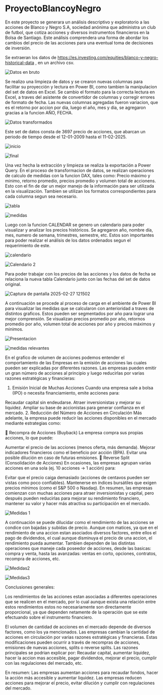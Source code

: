 # ProyectoBlancoyNegro

En este proyecto se generara un análisis descriptivo y exploratorio a las acciones de Blanco y Negro S.A, sociedad anónima que administra un club de futbol, que cotiza acciones y diversos instrumentos financieros en la Bolsa de Santiago. Este análisis comprendera una forma de abordar los cambios del precio de las acciones para una eventual toma de decisiones de inversión. 

Se extraeran los datos de https://es.investing.com/equities/blanco-y-negro-historical-data , en un archivo csv. 





![Datos en bruto](https://github.com/user-attachments/assets/f13c837c-f3d5-499e-9821-6ba5b5e892af)




Se realizo una limpieza de datos y se crearon nuevas columnas para facilitar su proyección y lectura en Power BI, como tambien la manipulacion del set de datos en Excel. Se cambio el formato para la correcta lectura en Excel, a traves del asistente de convertidor de columnas y corregir errores de formato de fecha. Las nuevas columnas agregadas fueron variacion, que es el retorno por accion por dia, luego el año, mes y dia, se agregaron gracias a la funcion AÑO, FECHA.




![Datos transformados](https://github.com/user-attachments/assets/944b5892-99a3-47c0-8c3a-eec8271f37a7)




Este set de datos consta de 3697 precio de acciones, que abarcan un periodo de tiempo desde el 12-01-2009 hasta el 11-02-2025.





![inicio](https://github.com/user-attachments/assets/f3062f31-ccab-4967-8042-7ab5417fb8ef)





![final](https://github.com/user-attachments/assets/6ca15bf5-61d3-4381-b4c5-0364477f678b)




Una vez hecha la extracción y limpieza se realiza la exportación a Power Query. En el proceso de transformacion de datos, se realizan  operaciones de calculo de medidas con la funcion DAX, tales como: Precio máximo y minimo, retorno promedio, precios promedio y volumen total de accionens. Esto con el fin de dar un mejor manejo de la información para ser utilizada en la visualización. Tambien se utilizan los formatos correspondientes para cada columna segun sea necesario.





![tabla](https://github.com/user-attachments/assets/7bde054f-3e6b-4197-b17c-b4e719d951b4)





![medidas](https://github.com/user-attachments/assets/1c388536-26c9-4c22-8201-f1bbb4cf7efe)



Luego con la funcion CALENDAR se genero un calendario para poder visualizar y analizar los precios históricos. Se agregaron año, nombre día, mes, numero de semana, trimestres, semestre, etc. Estos son importantes para poder realizar el análisis de los datos ordenados segun el requerimiento de este.




![calendario](https://github.com/user-attachments/assets/10f718f9-43ee-4aae-bedb-0c9102e44e74)




![Calendario 2](https://github.com/user-attachments/assets/3d61c652-5384-495c-825b-7183ba03701c)



Para poder trabajar con los precios de las acciones y los datos de fecha se relaciona la nueva tabla Calendario junto con las fechas del set de datos original.



![Captura de pantalla 2025-02-27 121502](https://github.com/user-attachments/assets/6143028f-0f41-455c-9fa2-219a9696b4f8)




A continuación se procede al proceso de carga en el ambiente de Power BI para visualizar las medidas que se calcularon con anterioridad a traves de distintos graficos. Estos pueden ser segmentados por año para lograr una mejor comprensión. Se visualizan precios promedio por año, retornos promedio por año, volumen total de acciones por año y precios máximos y minimos.




![Presentacion](https://github.com/user-attachments/assets/9aff1be6-f4ae-4120-9eaf-796fcfce9470)




![medidas relevantes](https://github.com/user-attachments/assets/04dd0159-00af-4298-b040-fc769ae40371)




En el grafico de volumen de acciones podemos entender el comportamiento de las Empresas en la emisión de acciones las cuales pueden ser explicadas por diferentes razones. Las empresas pueden emitir un gran número de acciones al principio y luego reducirlas por varias razones estratégicas y financieras:

1. Emisión Inicial de Muchas Acciones
Cuando una empresa sale a bolsa (IPO) o necesita financiamiento, emite acciones para:

Recaudar capital sin endeudarse.
Atraer inversionistas y mejorar su liquidez.
Ampliar su base de accionistas para generar confianza en el mercado.
2. Reducción del Número de Acciones en Circulación
Más adelante, la empresa puede reducir las acciones disponibles en el mercado mediante estrategias como:

🔹 Recompra de Acciones (Buyback)
La empresa compra sus propias acciones, lo que puede:

Aumentar el precio de las acciones (menos oferta, más demanda).
Mejorar indicadores financieros como el beneficio por acción (BPA).
Evitar una posible dilución en caso de futuras emisiones.
🔹 Reverse Split (Consolidación de Acciones)
En ocasiones, las empresas agrupan varias acciones en una sola (ej. 10 acciones → 1 acción) para:

Evitar que el precio caiga demasiado (acciones de centavos pueden ser vistas como poco confiables).
Mantenerse en índices bursátiles que exigen precios mínimos (como el S&P 500 o Nasdaq).
En resumen, las empresas comienzan con muchas acciones para atraer inversionistas y capital, pero después pueden reducirlas para mejorar su rendimiento financiero, mantener su valor y hacer más atractiva su participación en el mercado.






![Medidas 1](https://github.com/user-attachments/assets/b2fc082c-142b-45f2-8dc5-4948c7dcaffc)





A continuación se puede dilucidar como el rendimiento de las acciones se condice con bajadas y subidas de precio. Aunque con matices, ya que en el rendimiento de una accion estan asociados diversos factores, entre ellos el pago de dividendos, el cual aunque disminuya el precio de una accion, el rendimiento pueda aumentar. Tambien dependen de las distintas operaciones que maneje cada poseedor de acciones, desde las basicas: compra y venta, hasta las avanzadas: ventas en corto, opciones, contratos, recompra de acciones, etc.




![Medidas2](https://github.com/user-attachments/assets/2034016f-b517-4f3a-92d6-c61b5d5f976b)




![Medidas3](https://github.com/user-attachments/assets/ffecbc52-4e56-4ba5-9b9a-f029caec893b)



Conclusiones generales:

Los rendimientos de las acciones estan asociadas a diferentes operaciones que se realicen en el mercado, por lo cual aunque exista una relación entre estos rendimientos estos no necesariamente son directamente proporcional, ya que dependen netamente de la operación que se este efectuando sobre el instrumento financiero.

El volumen de cantidad de acciones en el mercado depende de diversos factores, como los ya mencionados. Las empresas cambian la cantidad de acciones en circulación por varias razones estratégicas y financieras. Estas modificaciones pueden ocurrir a través de recompras de acciones, emisiones de nuevas acciones, splits o reverse splits. Las razones principales se podrian explicar por: Recaudar capital, aumentar liquidez, hacer la accion mas accesible, pagar dividendos, mejorar el precio, cumplir con las regulaciones del mercado, etc.

En resumen:
Las empresas aumentan acciones para recaudar fondos, hacer la acción más accesible y aumentar liquidez.
Las empresas reducen acciones para mejorar el precio, evitar dilución y cumplir con regulaciones del mercado.
























